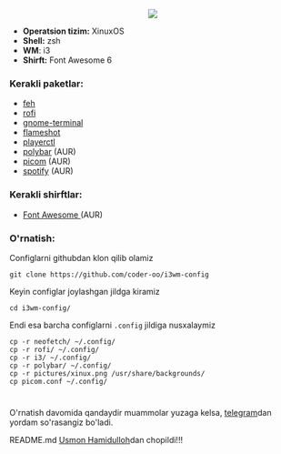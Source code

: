 <p align="center">
  <img src="https://github.com/aabb0ss/i3wm-config/blob/main/pictures/screenshot.png?raw=true">
</p>

- <b>Operatsion tizim:</b> XinuxOS
- <b>Shell:</b> zsh
- <b>WM</b>: i3
- <b>Shirft:</b> Font Awesome 6

<h3>Kerakli paketlar:</h3>

- <a href="https://archlinux.org/packages/extra/x86_64/feh">feh</a>
- <a href="https://archlinux.org/packages/community/x86_64/rofi">rofi</a>
- <a href="https://archlinux.org/packages/community/x86_64/gnome-terminal">gnome-terminal</a>
- <a href="https://archlinux.org/packages/community/x86_64/flameshot">flameshot</a>
- <a href="https://archlinux.org/packages/community/x86_64/playerctl">playerctl</a>
- <a href="https://archlinux.org/packages/community/x86_64/polybar">polybar</a> (AUR)
- <a href="https://archlinux.org/packages/community/x86_64/picom">picom</a> (AUR)
- <a href="https://aur.archlinux.org/packages/spotify">spotify</a> (AUR)

<h3>Kerakli shirftlar:</h3>

- <a href="https://archlinux.org/packages/community/any/ttf-font-awesome/">Font Awesome </a> (AUR)

<h3>O'rnatish:</h3>

Configlarni githubdan klon qilib olamiz
```
git clone https://github.com/coder-oo/i3wm-config
```
Keyin configlar joylashgan jildga kiramiz
```
cd i3wm-config/
```
Endi esa barcha configlarni <code>.config</code> jildiga nusxalaymiz
```
cp -r neofetch/ ~/.config/
cp -r rofi/ ~/.config/
cp -r i3/ ~/.config/
cp -r polybar/ ~/.config/   
cp -r pictures/xinux.png /usr/share/backgrounds/
cp picom.conf ~/.config/
```

#
O'rnatish davomida qandaydir muammolar yuzaga kelsa, <a href="https://t.me/aabdusattorov">telegram</a>dan yordam so'rasangiz bo'ladi.

README.md <a href="https://github.com/UsmonHamidulloh">Usmon Hamidulloh</a>dan chopildi!!!
